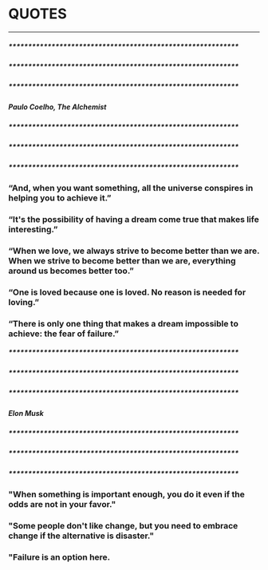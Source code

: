 
#   QUOTES

***********************************************************

##### ***********************************************************
##### ***********************************************************
##### ***********************************************************
#####                Paulo Coelho, The Alchemist
##### ***********************************************************
##### ***********************************************************
##### ***********************************************************

### “And, when you want something, all the universe conspires in helping you to achieve it.”

### “It's the possibility of having a dream come true that makes life interesting.”

### “When we love, we always strive to become better than we are. When we strive to become better than we are, everything around us becomes better too.”

### “One is loved because one is loved. No reason is needed for loving.”

### “There is only one thing that makes a dream impossible to achieve: the fear of failure.”

##### ***********************************************************
##### ***********************************************************
##### ***********************************************************
#####                Elon Musk
##### ***********************************************************
##### ***********************************************************
##### ***********************************************************

### "When something is important enough, you do it even if the odds are not in your favor."

### "Some people don't like change, but you need to embrace change if the alternative is disaster."

### "Failure is an option here.
